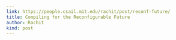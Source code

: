 ```yaml
---
link: https://people.csail.mit.edu/rachit/post/reconf-future/
title: Compiling for the Reconfigurable Future
author: Rachit
kind: post
---
```

